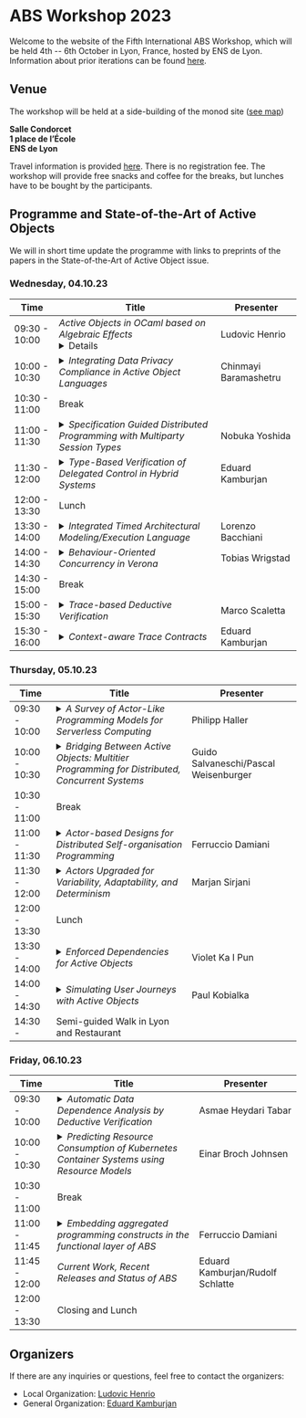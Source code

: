 # ABS Workshop 2023

Welcome to the website of the Fifth International ABS Workshop, which will be held 4th -- 6th October in Lyon, France, hosted by ENS de Lyon.
Information about prior iterations can be found [here](https://abs-models.org/publications/). 

## Venue
The workshop will be held at a side-building of the monod site ([see map](https://www.ens-lyon.fr/indexation/lieusalle/site-monod-salle-condorcet-1-place-de-lecole))

**Salle Condorcet**  
**1 place de l’École**  
**ENS de Lyon**  

Travel information is provided [here](https://www.ens-lyon.fr/en/campus-life/campus-tour/maps-directions). 
There is no registration fee.
The workshop will provide free snacks and coffee for the breaks, but lunches have to be bought by the participants.

## Programme and State-of-the-Art of Active Objects

We will in short time update the programme with links to preprints of the papers in the State-of-the-Art of Active Object issue.

### Wednesday, 04.10.23

| Time | Title | Presenter|
| --- | --- | --- |
| 09:30 - 10:00 | *Active Objects in OCaml based on Algebraic Effects* <details> Algebraic effects are a long-studied programming language allowing to implement complex control flow in a structured way. With OCaml 5, such features are finally available in a mainstream programming language, giving us a great opportunity to experiment with varied concurrency constructs implemented as simple libraries. We explore how to implement concurrency features such as futures and active objects using algebraic effects, both in theory and in practice. On the practical side, we present a library of active objects implemented in OCaml, with futures, cooperative scheduling of active objects, and thread-level parallelism. On the theoretical side, we formalize and prove the compilation of a future calculus that models our library into an effect calculus  similar to the primitives available in OCaml. </details> | Ludovic Henrio |
| 10:00 - 10:30 | <details><summary>*Integrating Data Privacy Compliance in Active Object Languages*</summary>As users are more and more required to share their personal data, it becomes increasingly important for applications to comply with users’ consent for the handling of their personal data. Ensuring compliance with such consent requires reasoning globally about both the flow of information and the interaction of different parties handling personal data. In this direction, privacy by design principles cultivate a philosophy that endorses the development of systems with built-in abilities to demonstrate compliance with data privacy to guarantee the protection of personal data. However, there is an apparent mismatch in adopting such imprecise principles into explicit methods that support systematic solutions that integrates data privacy in system design. In this presentation, we present an integration of privacy concepts into a core active object language, to explore how the chosen language semantics can ensure personal data handling according to users’ privacy consent.</details> | Chinmayi Baramashetru |
| 10:30 - 11:00 | Break | |
| 11:00 - 11:30 | <details><summary>*Specification Guided Distributed Programming with Multiparty Session Types*</summary>Session types are a type-theoretic approach to specifying communication protocols so that they can be verified by type-checking. This year marks 30 years since the first paper on session types, by Kohei Honda at CONCUR 1993. Since then the topic has attracted increasing interest, and and a substantial community and literature have developed. This talk explains the origin of session types and summarises resent developments in programming language extensions with session types. </details> | Nobuka Yoshida |
| 11:30 - 12:00 | <details><summary>*Type-Based Verification of Delegated Control in Hybrid Systems*</summary>We present a post-region-based verification system for distributed hybrid models using the Hybrid Active Object concurrency model. The post-region of a method is the set of states where the physical process must be shown to be proven safe after a discrete process of this method terminates. Prior systems computed the post-region locally and, thus, were limited to systems where each object ensures its own safety. The system presented here uses a type-and-effect system to structure the interactions between objects and compute post-regions globally. Furthermore, we are able to handle hybrid systems, where control is delegated and the object and method that shape the post-region change over time. This is crucial to model cloud-based systems, where processes are dynamically started and distributed among multiple server instances.</details> | Eduard Kamburjan |
| 12:00 - 13:30 | Lunch | |
| 13:30 - 14:00 | <details><summary>*Integrated Timed Architectural Modeling/Execution Language*</summary>We discuss an integrated approach for the design, specification, automatic deployment and simulation of microservice-based applications based on the ABS language. In particular, the integration of architectural modeling inspired to TOSCA (component types/port dependencies/architectural invariants) with the ABS language (static and dynamic aspects of ABS, including component properties, e.g. speed, and their use in timed/probabilistic simulations) via dedicated annotations. This is realized by integration of the ABS toolchain with a dedicated tool, called Timed SmartDepl. Such a tool, at ABS code compile time, solves (starting from the provided architectural specification) the optimal deployment problem and produces ABS deployment orchestrations to be used in the context of timed simulations. Moreover, the potentialities and the expressive power of this approach are confirmed by further integration with external tools, e.g.: the Zephyrus tool, used by Timed SmartDepl to solve the optimal deployment problem via constraint solving, and a machine learning based predictive module, that generates in advance data to be used in a timed ABS simulation exploiting such predicted data (e.g., simulating the usage, during the day, of predicted data generated during the preceding night).</details> | Lorenzo Bacchiani |
| 14:00 - 14:30 | <details><summary>*Behaviour-Oriented Concurrency in Verona*</summary>Behaviour-oriented Concurrency is a new concurrency paradigm inspired by the actor model, join calculus and structural lock correlation. Programs in behaviour-oriented concurrency are expressed as tasks joining on data organised into isolated regions. Akin to actor-based concurrency, data is always accessed by a single thread of control, but in contrast to actor-based concurrency, data is decoupled from specific threads of control. Through a combination of region isolation, which can be guaranteed statically and dynamically, and scheduling, behaviour-oriented concurrency guarantees data-race freedom and deadlock-freedom.</details> | Tobias Wrigstad |
| 14:30 - 15:00 | Break | |
| 15:00 - 15:30 | <details><summary>*Trace-based Deductive Verification*</summary>Contracts specifying a procedure’s behavior in terms of pre- and postconditions are essential for scalable software verification, but cannot express any constraints on the events occurring during execution of the procedure. This necessitates to annotate code with intermediate assertions, preventing full specification abstraction. We propose a logic over symbolic traces able to specify recursive procedures in a mod- ular manner that refers to specified programs only in terms of events. We also provide a deduction system based on symbolic execution and induction that we prove to be sound relative to a trace semantics. Our work generalizes contract-based to trace-based deductive verification by extending the notion of state-based contracts to trace-based contracts.</details> | Marco Scaletta |
| 15:30 - 16:00 | <details><summary>*Context-aware Trace Contracts*</summary>Recent work generalized state-based method contracts to trace contracts, which permit to specify internal behavior of a procedure as a trace, such as calls or state changes. In this talk, we generalize trace contracts to context-aware trace contracts that allow to specify the call context through trace formulas, which cannot be specified with the state-based Hoare-style contracts common in deductive verification. In particular, the behavior of concurrent, asynchronous procedures depends on the call context, because of the global protocol that governs scheduling. We propose a program logic of context-aware trace contracts for specifying global behavior of asynchronous programs. We provide a sound proof system and transfer Liskov’s principle of behavioral subtyping to the analysis of asynchronous procedures.</details> | Eduard Kamburjan |

### Thursday, 05.10.23

| Time | Title | Presenter|
| --- | --- | --- |
| 09:30 - 10:00 | <details><summary>*A Survey of Actor-Like Programming Models for Serverless Computing*</summary>Serverless computing promises to significantly simplify cloud computing by providing Functions-as-a-Service where invocations of functions, triggered by events, are automatically scheduled for execution on compute nodes. Notably, the serverless computing model does not require the manual provisioning of virtual machines; instead, FaaS enables load-based billing and auto-scaling according to the workload, reducing costs and making scheduling more efficient. While early serverless programming models only supported stateless functions and severely restricted program composition, recently proposed systems offer greater flexibility by adopting ideas from actors, active objects, and dataflow programming. This paper presents a survey of actor-like programming abstractions for stateful serverless computing, and provides a characterization of their properties and highlights their origin.</details>  | Philipp Haller |
| 10:00 - 10:30 | <details><summary>*Bridging Between Active Objects: Multitier Programming for Distributed, Concurrent Systems*</summary>Programming distributed and concurrent systems is notoriously hard. Active objects, which encapsulate operations, state and the execution thread, have been investigated by researchers to alleviate this issue. In a distributed system, message exchange among active objects or actors often coincides with network boundaries, and determines a major modularization direction for the application. Yet, certain application functionalities naturally crosscut such modularization direction. For those, structuring the application architecture around network boundaries is purely accidental and does not help reasoning about programs. Recently, multitier programming has been proposed as a programming paradigm that enables code that belongs to different peers to be developed together, in the same compilation unit. The compiler then splits the code and generates the required deployment components. In this work we explore the relation between multitier programming and active objects. Multitier programming can be considered a programming paradigm based on active objects with a focus on application domains where functionalities span multiple active objects, and allows such functionalities to be encapsulated into single object. A number of features of active objects are directly visible to programmers also in the multi- tier programming, resulting in an interesting combination of language abstractions available to developers.</details> | Guido Salvaneschi/Pascal Weisenburger |
| 10:30 - 11:00 | Break | |
| 11:00 - 11:30 | <details><summary>*Actor-based Designs for Distributed Self-organisation Programming*</summary>Self-organisation and collective adaptation  are highly desired features   for several kinds of large-scale distributed systems  including robotic swarms, computational ecosystems,   wearable collectives, and Internet-of-Things systems.  These kinds of distributed processes,  addressing functional and non-functional aspects of complex socio-technical systems,   can emerge in an engineered/controlled way from  (re)active decentralised activity and interaction  across all physical and logical system devices.  In the paperin the ABS SOTA volume,   we study how the Actors programming model can be adopted to  support collective self-organising behaviours. Specifically, we analyse the features of the Actors model  that are instrumental for   implementing the adaptive coordination of large-scale systems,  and discuss potential actor-based designs. Then, we discuss an incarnation of the approach in the aggregate computing paradigm, which stands as a comprehensive engineering approach for self-organisation. This is based on Akka, and can be fully programmed in the Scala programming language thanks to the ScaFi aggregate computing toolkit.</details> | Ferruccio Damiani |
| 11:30 - 12:00 | <details><summary>*Actors Upgraded for Variability, Adaptability, and Determinism*</summary>Rebeca modeling language is designed as an imperative actor-based language with the goal of providing an easy-to-use language for modeling concurrent and distributed systems, with formal verification support. Rebeca has been extended to support time and probability. We extend Rebeca further with inheritance, polymorphism, interface declaration, and annotation mechanisms. These features allow us to handle variability within the model, support non-disruptive model evolution, and define method priorities. This enables Rebeca to be used more effectively in different domains, like in Software Product Lines, and holistic analysis of Cyber-Physical Systems. We develop specialized analysis techniques to support these extensions, partly integrated into Afra, the model checking tool of Rebeca.</details> | Marjan Sirjani |
| 12:00 - 13:30 | Lunch | |
| 13:30 - 14:00 | <details><summary>*Enforced Dependencies for Active Objects*</summary>We present an active object-based language that records required and provided method completions ahead of method invocations. With this language, a programmer can use method declarations to specify the dependencies between different types of tasks. The type system makes sure that the programmer declares how to fulfil the prerequisites. Program execution corresponds to a non-deterministic simulation, consisting primarily of calls and returns. We present the grammar, dynamic semantics in the form of operational semantics rules, and a rule-based type system that checks the dependencies. The absence of cyclic task dependency can be checked at the level of method declaration.</details> | Violet Ka I Pun |
| 14:00 - 14:30 | <details><summary>*Simulating User Journeys with Active Objects*</summary>The servitization of business makes companies increasingly dependent on providing a carefully designed user experience for their service offerings. User journeys allow services to be modeled from the user’s perspective, but are today mainly constructed and analyzed manually. Recent work analyzing user journeys as games allow optimal service- provider strategies to be automatically derived, assuming a restricted user behavior. Complementing this work, we here develop an actor-based modeling framework for user journeys that is parametric in user behavior and service-provider strategies, using the active-object modeling language ABS. Strategies for the service provider, such as those derived for user journey games, can be automatically imported into the framework. Our work enables prescriptive simulation-based analysis, as strategies can be evaluated and compared in scenarios with rich user behavior.</details> | Paul Kobialka |
| 14:30 - | Semi-guided Walk in Lyon and Restaurant | |


### Friday, 06.10.23

| Time | Title | Presenter|
| --- | --- | --- |
| 09:30 - 10:00 | <details><summary>*Automatic Data Dependence Analysis by Deductive Verification*</summary> Parallelization of programs relies on sound and precise analysis of data dependences in the code, specifically, when dealing with loops. State-of-art tools tend to over- and, occasionally, to under-approximate dependences. The former misses parallelization opportunities, the latter can change the behavior of the parallelized program. We have developed a sound and highly precise approach to generate data dependences based on deductive verification. We implemented our approach in KeY. The evaluation shows that our approach can generate highly precise data dependences for representative code taken from HPC applications.</details> | Asmae Heydari Tabar |
| 10:00 - 10:30 | <details><summary>*Predicting Resource Consumption of Kubernetes Container Systems using Resource Models*</summary>Cloud computing has radically changed the way organisations operate their software by allowing them to achieve high availability of services at affordable cost. Containerized microservices is an enabling technology for this change, and advanced container orchestration platforms such as Kubernetes are used for service management. Despite the flourishing ecosystem of monitoring tools for such orchestration platforms, service management is still mainly a manual effort. The modeling of cloud computing systems is an essential step towards automatic management, but the modeling of cloud systems of such complexity remains challenging and, as yet, unaddressed. In fact modeling resource consumption will be a key to comparing the outcome of possible deployment scenarios. This paper considers how to derive resource models for cloud systems empirically. We do so based on models of deployed services in a formal modeling language with explicit CPU and memory resources; once the adherence to the real system is good enough, formal properties can be verified in the model. Targeting a likely microservices application, we present a model of Kubernetes developed in Real-Time ABS. We report on leveraging data collected empirically from small deployments to simulate the execution of higher intensity scenarios on larger deployments. We discuss the challenges and limitations that arise from this approach, and identify constraints under which we obtain satisfactory accuracy.</details> | Einar Broch Johnsen |
| 10:30 - 11:00 | Break | |
| 11:00 - 11:45 | <details><summary>*Embedding aggregated programming constructs in the functional layer of ABS*</summary>This talk provides a brief introduction to Aggregate Programming (AP) [1] -- an emerging approach to the engineering of complex coordination for distributed systems, based on viewing system interactions in terms of information propagating through collectives of devices, rather than in terms of individual devices and their interaction with their peers and environment. The foundation of this approach is the distillation of a number of prior approaches, both formal and pragmatic, proposed under the umbrella of field-based coordination, and culminating into the Field Calculus (FC) [2] and its recently proposed extension called the eXchange Calculus (XC) [3] -- two core calculi capturing the essential elements of AP, much as lambda-calculus captures the essence of functional programming and Featherweight Java the essence of class-based object-oriented programming. The talk aims to trigger a discussion on the issue posed in the title. [1] Jacob Beal, Danilo Pianini, Mirko Viroli (2015). Aggregate Programming for the Internet of Things. Computer 48(9): 22-30. https://doi.org/10.1109/MC.2015.261 [2] Giorgio Audrito, Mirko Viroli, Ferruccio Damiani, Danilo Pianini, Jacob Beal  (2019). A Higher-Order Calculus of Computational Fields. ACM Trans. Comput. Log. 20(1): 5:1-5:55. https://doi.org/10.1145/3285956 [3] Giorgio Audrito, Roberto Casadei, Ferruccio Damiani, Guido Salvaneschi, Mirko Viroli (2022). Functional Programming for Distributed Systems with XC. ECOOP 2022: 20:1-20:28. https://doi.org/10.4230/LIPIcs.ECOOP.2022.20</details> | Ferruccio Damiani |
| 11:45 - 12:00 | *Current Work, Recent Releases and Status of ABS* | Eduard Kamburjan/Rudolf Schlatte |
| 12:00 - 13:30 | Closing and Lunch | |

## Organizers
If there are any inquiries or questions, feel free to contact the organizers:
 * Local Organization: [Ludovic Henrio](mailto:ludovic.henrio@ens-lyon.fr)
 * General Organization: [Eduard Kamburjan](mailto:eduard@ifi.uio.no)

